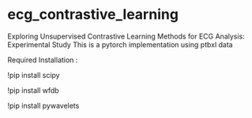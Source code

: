 # ecg_contrastive_learning
Exploring Unsupervised Contrastive Learning Methods for ECG Analysis: Experimental Study
This is a pytorch implementation using ptbxl data

Required Installation :

!pip install scipy

!pip install wfdb

!pip install pywavelets


